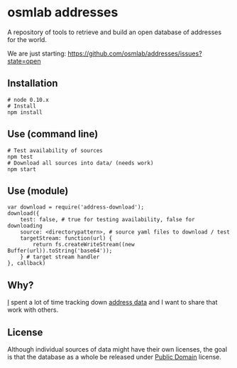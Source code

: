 # osmlab addresses

A repository of tools to retrieve and build an open database of addresses for the world.

We are just starting: https://github.com/osmlab/addresses/issues?state=open

## Installation

    # node 0.10.x
    # Install
    npm install

## Use (command line)

    # Test availability of sources
    npm test
    # Download all sources into data/ (needs work)
    npm start

## Use (module)

    var download = require('address-download');
    download({
        test: false, # true for testing availability, false for downloading
        source: <directorypattern>, # source yaml files to download / test
        targetStream: function(url) {
            return fs.createWriteStream((new Buffer(url)).toString('base64'));
        } # target stream handler
    }, callback)

## Why?

[I](http://github.com/iandees) spent a lot of time tracking down [address data](https://docs.google.com/spreadsheet/ccc?key=0AsVnlPsfrhUIdEVZTzVFalFYYnlvTkc0R05wcUpsWVE&usp=drive_web) and I want to share that work with others.

## License

Although individual sources of data might have their own licenses, the goal is that the database as a whole be released under [Public Domain](http://opendatacommons.org/licenses/pddl/1.0/) license.
